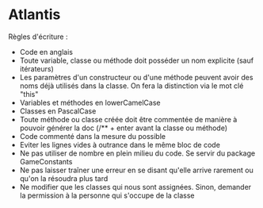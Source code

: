 # Atlantis

Règles d'écriture :
  - Code en anglais
  - Toute variable, classe ou méthode doit posséder un nom explicite (sauf itérateurs)
  - Les paramètres d'un constructeur ou d'une méthode peuvent avoir des noms déjà utilisés dans la classe. On fera la distinction via le mot clé "this"
  - Variables et méthodes en lowerCamelCase
  - Classes en PascalCase
  - Toute méthode ou classe créée doit être commentée de manière à pouvoir générer la doc (/** + enter avant la classe ou méthode)
  - Code commenté dans la mesure du possible
  - Eviter les lignes vides à outrance dans le même bloc de code
  - Ne pas utiliser de nombre en plein milieu du code. Se servir du package GameConstants
  - Ne pas laisser traîner une erreur en se disant qu'elle arrive rarement ou qu'on la résoudra plus tard
  - Ne modifier que les classes qui nous sont assignées. Sinon, demander la permission à la personne qui s'occupe de la classe
